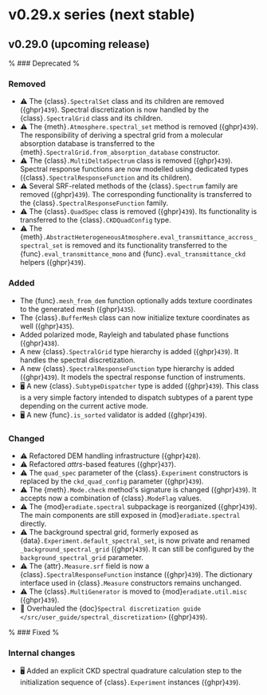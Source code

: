 # v0.29.x series (next stable)

## v0.29.0 (upcoming release)

% ### Deprecated
%

### Removed

* ⚠️ The {class}`.SpectralSet` class and its children are removed ({ghpr}`439`).
  Spectral discretization is now handled by the {class}`.SpectralGrid` class and
  its children.
* ⚠️ The {meth}`.Atmosphere.spectral_set` method is removed ({ghpr}`439`). The
  responsibility of deriving a spectral grid from a molecular absorption
  database is transferred to the {meth}`.SpectralGrid.from_absorption_database`
  constructor.
* ⚠️ The {class}`.MultiDeltaSpectrum` class is removed ({ghpr}`439`). Spectral
  response functions are now modelled using dedicated types
  ({class}`.SpectralResponseFunction` and its children).
* ⚠️ Several SRF-related methods of the {class}`.Spectrum` family are removed
  ({ghpr}`439`). The corresponding functionality is transferred to the
  {class}`.SpectralResponseFunction` family.
* ⚠️ The {class}`.QuadSpec` class is removed ({ghpr}`439`). Its functionality is
  transferred to the {class}`.CKDQuadConfig` type.
* ⚠️ The {meth}`.AbstractHeterogeneousAtmosphere.eval_transmittance_accross_spectral_set`
  is removed and its functionality transferred to the
  {func}`.eval_transmittance_mono` and {func}`.eval_transmittance_ckd` helpers
  ({ghpr}`439`).

### Added

* The {func}`.mesh_from_dem` function optionally adds texture coordinates to the
  generated mesh ({ghpr}`435`).
* The {class}`.BufferMesh` class can now initialize texture coordinates as well
  ({ghpr}`435`).
* Added polarized mode, Rayleigh and tabulated phase functions ({ghpr}`438`).
* A new {class}`.SpectralGrid` type hierarchy is added ({ghpr}`439`). It handles
  the spectral discretization.
* A new {class}`.SpectralResponseFunction` type hierarchy is added
  ({ghpr}`439`). It models the spectral response function of instruments.
* 🖥️ A new {class}`.SubtypeDispatcher` type is added ({ghpr}`439`). This class
  is a very simple factory intended to dispatch subtypes of a parent type
  depending on the current active mode.
* 🖥️ A new {func}`.is_sorted` validator is added ({ghpr}`439`).

### Changed

* ⚠️ Refactored DEM handling infrastructure ({ghpr}`428`).
* ⚠️ Refactored *attrs*-based features ({ghpr}`437`).
* ⚠️ The `quad_spec` parameter of the {class}`.Experiment` constructors is
  replaced by the `ckd_quad_config` parameter ({ghpr}`439`).
* ⚠️ The {meth}`.Mode.check` method's signature is changed ({ghpr}`439`). It
  accepts now a combination of {class}`.ModeFlag` values.
* ⚠️ The {mod}`eradiate.spectral` subpackage is reorganized ({ghpr}`439`).
  The main components are still exposed in {mod}`eradiate.spectral` directly.
* ⚠️ The background spectral grid, formerly exposed as
  {data}`.Experiment.default_spectral_set`, is now private and renamed
  `_background_spectral_grid` ({ghpr}`439`). It can still be configured by the
  `background_spectral_grid` parameter.
* ⚠️ The {attr}`.Measure.srf` field is now a {class}`.SpectralResponseFunction`
  instance ({ghpr}`439`). The dictionary interface used in {class}`.Measure`
  constructors remains unchanged.
* ⚠️ The {class}`.MultiGenerator` is moved to {mod}`eradiate.util.misc`
  ({ghpr}`439`).
* 📖 Overhauled the
  {doc}`Spectral discretization guide </src/user_guide/spectral_discretization>`
  ({ghpr}`439`).

% ### Fixed
%

### Internal changes

* 🖥️ Added an explicit CKD spectral quadrature calculation step to the
  initialization sequence of {class}`.Experiment` instances ({ghpr}`439`).
